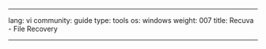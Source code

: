 

---

lang: vi
community: guide
type: tools
os: windows
weight: 007
title: Recuva - File Recovery

---

<stub>

